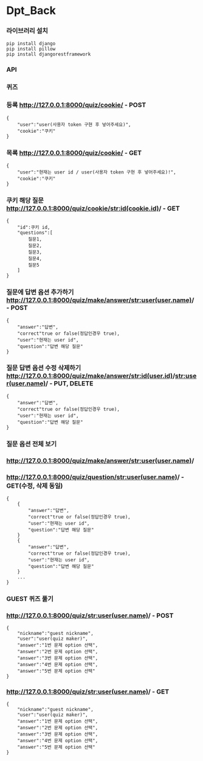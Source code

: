 # Dpt_Back

### 라이브러리 설치
    pip install django
    pip install pillow
    pip install djangorestframework

### API
### 퀴즈
### 등록 http://127.0.0.1:8000/quiz/cookie/ - POST
    {
        "user":"user(사용자 token 구현 후 넣어주세요)",
        "cookie":"쿠키"
    }
### 목록 http://127.0.0.1:8000/quiz/cookie/ - GET
    {
        "user":"현재는 user id / user(사용자 token 구현 후 넣어주세요)!",
        "cookie":"쿠키"
    }
### 쿠키 해당 질문 http://127.0.0.1:8000/quiz/cookie/<str:id(cookie.id)>/ - GET
    {
        "id":쿠키 id,
        "questions":[
            질문1,
            질문2,
            질문3,
            질문4,
            질문5
        ]
    }
### 질문에 답변 옵션 추가하기 http://127.0.0.1:8000/quiz/make/answer/<str:user(user.name)>/ - POST
    {
        "answer":"답변",
        "correct"true or false(정답인경우 true),
        "user":"현재는 user id",
        "question":"답변 해당 질문"
    }
### 질문 답변 옵션 수정 삭제하기 http://127.0.0.1:8000/quiz/make/answer/<str:id(user.id)>/<str:user(user.name)>/ - PUT, DELETE
    {
        "answer":"답변",
        "correct"true or false(정답인경우 true),
        "user":"현재는 user id",
        "question":"답변 해당 질문"
    }
### 질문 옵션 전체 보기
### http://127.0.0.1:8000/quiz/make/answer/<str:user(user.name)>/ 
### http://127.0.0.1:8000/quiz/question/<str:user(user.name)>/ - GET(수정, 삭제 동일)
    {
        {
            "answer":"답변",
            "correct"true or false(정답인경우 true),
            "user":"현재는 user id",
            "question":"답변 해당 질문"
        }
        {
            "answer":"답변",
            "correct"true or false(정답인경우 true),
            "user":"현재는 user id",
            "question":"답변 해당 질문"
        }
        ...
    }
### GUEST 퀴즈 풀기
### http://127.0.0.1:8000/quiz/<str:user(user.name)>/ - POST
    {
        "nickname":"guest nickname",
        "user":"user(quiz maker)",
        "answer":"1번 문제 option 선택",
        "answer":"2번 문제 option 선택",
        "answer":"3번 문제 option 선택",
        "answer":"4번 문제 option 선택",
        "answer":"5번 문제 option 선택"
    }
### http://127.0.0.1:8000/quiz/<str:user(user.name)>/ - GET
    {
        "nickname":"guest nickname",
        "user":"user(quiz maker)",
        "answer":"1번 문제 option 선택",
        "answer":"2번 문제 option 선택",
        "answer":"3번 문제 option 선택",
        "answer":"4번 문제 option 선택",
        "answer":"5번 문제 option 선택"
    }
